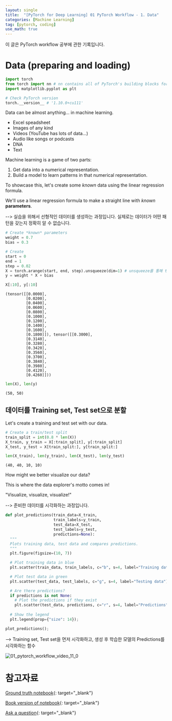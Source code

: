 ```yaml
---
layout: single
title:  "[PyTorch for Deep Learning] 01 PyTorch Workflow - 1. Data"
categories: [Machine Learning]
tag: [pytorch, coding]
use_math: true
---
```


이 글은 PyTorch workflow 공부에 관한 기록입니다.


# Data (preparing and loading)

```python
import torch
from torch import nn # nn contains all of PyTorch's building blocks for neural networks 
import matplotlib.pyplot as plt

# Check PyTorch version
torch.__version__ # '1.10.0+cu111'
```


Data can be almost anything... in machine learning.

* Excel speadsheet
* Images of any kind
* Videos (YouTube has lots of data...)
* Audio like songs or podcasts
* DNA 
* Text

Machine learning is a game of two parts: 
1. Get data into a numerical representation.
2. Build a model to learn patterns in that numerical representation.

To showcase this, let's create some *known* data using the linear regression formula.

We'll use a linear regression formula to make a straight line with *known* **parameters**. 

--> 실습을 위해서 선형적인 데이터를 생성하는 과정입니다. 실제로는 데이터가 어떤 패턴을 갖는지 정확히 알 수 없습니다.


```python
# Create *known* parameters
weight = 0.7
bias = 0.3

# Create
start = 0
end = 1
step = 0.02
X = torch.arange(start, end, step).unsqueeze(dim=1) # unsqueeze를 통해 tensor화한다.
y = weight * X + bias 

X[:10], y[:10]
```




    (tensor([[0.0000],
             [0.0200],
             [0.0400],
             [0.0600],
             [0.0800],
             [0.1000],
             [0.1200],
             [0.1400],
             [0.1600],
             [0.1800]]), tensor([[0.3000],
             [0.3140],
             [0.3280],
             [0.3420],
             [0.3560],
             [0.3700],
             [0.3840],
             [0.3980],
             [0.4120],
             [0.4260]]))




```python
len(X), len(y)
```




    (50, 50)



## 데이터를 Training set, Test set으로 분할

Let's create a training and test set with our data.


```python
# Create a train/test split
train_split = int(0.8 * len(X))
X_train, y_train = X[:train_split], y[:train_split]
X_test, y_test = X[train_split:], y[train_split:] 

len(X_train), len(y_train), len(X_test), len(y_test)
```




    (40, 40, 10, 10)



How might we better visualize our data?

This is where the data explorer's motto comes in!

"Visualize, visualize, visualize!" 

--> 준비한 데이터를 시각화하는 과정입니다.


```python
def plot_predictions(train_data=X_train,
                     train_labels=y_train,
                     test_data=X_test,
                     test_labels=y_test,
                     predictions=None):
  """
  Plots training data, test data and compares predictions.
  """
  plt.figure(figsize=(10, 7))

  # Plot training data in blue
  plt.scatter(train_data, train_labels, c="b", s=4, label="Training data")

  # Plot test data in green
  plt.scatter(test_data, test_labels, c="g", s=4, label="Testing data")

  # Are there predictions?
  if predictions is not None:
    # Plot the predictions if they exist
    plt.scatter(test_data, predictions, c="r", s=4, label="Predictions")
  
  # Show the legend
  plt.legend(prop={"size": 14});
```


```python
plot_predictions();
```

--> Training set, Test set을 먼저 시각화하고, 생성 후 학습한 모델의 Predictions를 시각화하는 함수

![01_pytorch_workflow_video_11_0](https://github.com/yesnote/yesnote.github.io/assets/173476188/cfefcaca-c16b-4370-a563-9a55d4332a26)

# 참고자료

[Ground truth notebook](https://github.com/mrdbourke/pytorch-deep-learning/blob/main/01_pytorch_workflow.ipynb){: target="_blank"}

[Book version of notebook](https://www.learnpytorch.io/01_pytorch_workflow/){: target="_blank"}

[Ask a question](https://github.com/mrdbourke/pytorch-deep-learning/discussions){: target="_blank"}